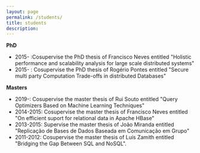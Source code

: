 ```yaml
---
layout: page
permalink: /students/
title: students
description: 
---
```


<strong>PhD</strong>
 * 2015- :Cosupervise the PhD thesis of Francisco Neves entitled "Holistic performance and scalability analysis for large scale distributed systems"
 * 2015- : Cosupervise the PhD thesis of Rogério Pontes entitled "Secure multi party Computation Trade-offs in distributed Databases"

<strong>Masters</strong>
* 2019-: Cosupervise the master thesis of Rui Souto entitled "Query Optimizers Based on Machine Learning Techniques"
* 2014-2015: Cosupervise the master thesis of Francisco Neves  entitled "On efficient suport for relational data in Apache HBase"
* 2013-2015: Supervise the master thesis of João Miranda entitled "Replicação de Bases de Dados Baseada em Comunicação em Grupo"
* 2011-2012: Cosupervise the master thesis of Luís Zamith entitled "Bridging the Gap Between SQL and NoSQL".
